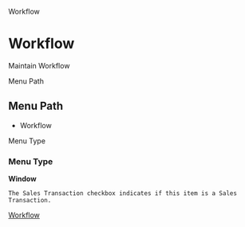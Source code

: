 
Workflow
# Workflow


Maintain Workflow

Menu Path
## Menu Path



- Workflow

Menu Type
### Menu Type

**Window**

```
The Sales Transaction checkbox indicates if this item is a Sales Transaction.
```

[Workflow](../../functional-guide/window/window-workflow.md)